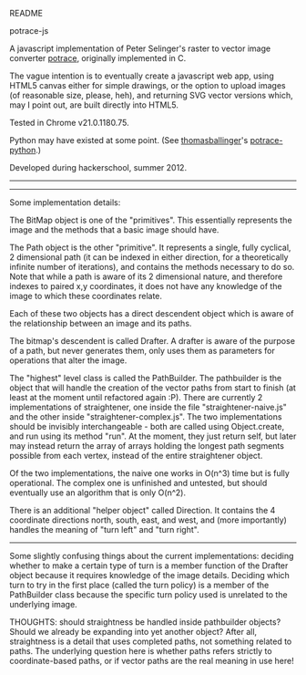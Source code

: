 README

potrace-js

A javascript implementation of Peter Selinger's raster to vector image 
converter [potrace](http://potrace.sourceforge.net/), originally 
implemented in C.

The vague intention is to eventually create a javascript web app, using
HTML5 canvas either for simple drawings, or the option to upload images
(of reasonable size, please, heh), and returning SVG vector versions
which, may I point out, are built directly into HTML5.

Tested in Chrome v21.0.1180.75.

Python may have existed at some point.
(See [thomasballinger](https://github.com/thomasballinger/)'s 
[potrace-python](https://github.com/thomasballinger/potrace-python/).)

Developed during hackerschool, summer 2012.

-----------------------------------------------------------------------
-----------------------------------------------------------------------

Some implementation details:

The BitMap object is one of the "primitives". This essentially 
represents the image and the methods that a basic image should have.

The Path object is the other "primitive". It represents a single,
fully cyclical, 2 dimensional path (it can be indexed in either 
direction, for a theoretically infinite number of iterations), and 
contains the methods necessary to do so. Note that while a path is
aware of its 2 dimensional nature, and therefore indexes to paired x,y 
coordinates, it does not have any knowledge of the image to which
these coordinates relate.

Each of these two objects has a direct descendent object which is aware
of the relationship between an image and its paths.

The bitmap's descendent is called Drafter. A drafter is aware of the
purpose of a path, but never generates them, only uses them as
parameters for operations that alter the image.

The "highest" level class is called the PathBuilder. The pathbuilder is
the object that will handle the creation of the vector paths from start
to finish (at least at the moment until refactored again :P). There are
currently 2 implementations of straightener, one inside the file
"straightener-naive.js" and the other inside "straightener-complex.js".
The two implementations should be invisibly interchangeable - both are
called using Object.create, and run using its method "run". At the
moment, they just return self, but later may instead return the array 
of arrays holding the longest path segments possible from each vertex,
instead of the entire straightener object.

Of the two implementations, the naive one works in O(n^3) time but is
fully operational. The complex one is unfinished and untested, but
should eventually use an algorithm that is only O(n^2).

There is an additional "helper object" called Direction. It contains
the 4 coordinate directions north, south, east, and west, and (more
importantly) handles the meaning of "turn left" and "turn right".


-----------------------------------------------------------------------

Some slightly confusing things about the current implementations: 
deciding whether to make a certain type of turn is a member function of
the Drafter object because it requires knowledge of the image details. 
Deciding which turn to try in the first place (called the turn policy) 
is a member of the PathBuilder class because the specific turn policy 
used is unrelated to the underlying image.


THOUGHTS: should straightness be handled inside pathbuilder objects?
Should we already be expanding into yet another object? After all,
straightness is a detail that uses completed paths, not something
related to paths. The underlying question here is whether paths refers
strictly to coordinate-based paths, or if vector paths are the real
meaning in use here!
